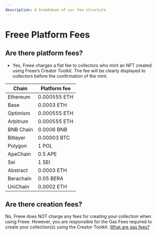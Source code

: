 ```yaml
---
description: A breakdown of our fee structure
---
```


# Freee Platform Fees

## Are there platform fees?

* Yes, Freee charges a flat fee to collectors who mint an NFT created using Freee’s Creator Toolkit. The fee will be clearly displayed to collectors before the confirmation of the mint.

| Chain     | Platform fee |
| --------- | ------------ |
| Ethereum  | 0.000555 ETH |
| Base      | 0.0003 ETH   |
| Optimism  | 0.000555 ETH |
| Arbitrum  | 0.000555 ETH |
| BNB Chain | 0.0006 BNB   |
| Bitlayer  | 0.00003 BTC  |
| Polygon   | 1 POL        |
| ApeChain  | 0.5 APE      |
| Sei       | 1 SEI        |
| Abstract  | 0.0003 ETH   |
| Berachain | 0.05 BERA    |
| UniChain  | 0.0002 ETH   |

## Are there creation fees?

No, Freee does NOT charge any fees for creating your collection when using Freee. However, you are responsible for the Gas Fees required to create your collection(s) using the Creator Toolkit. [What are gas fees?](<Getting Started/Gas Fees.md>)
